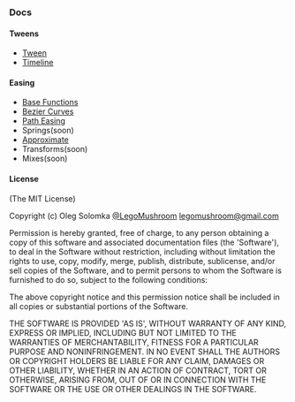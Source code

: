 ### Docs

#### Tweens

- [Tween](./tweens/tween.md)
- [Timeline](./tweens/timeline.md)

#### Easing
- [Base Functions](./easing/base-functions.md)
- [Bezier Curves](./easing/bezier-curves.md)
- [Path Easing](./easing/path-easing.md)
- Springs(soon)
- [Approximate](./easing/approximate.md)
- Transforms(soon)
- Mixes(soon)

#### License

(The MIT License)

Copyright (c) Oleg Solomka [@LegoMushroom](https://twitter.com/legomushroom) [legomushroom@gmail.com](mailto:legomushroom@gmail.com)

Permission is hereby granted, free of charge, to any person obtaining a copy of this software and associated documentation files (the 'Software'), to deal in the Software without restriction, including without limitation the rights to use, copy, modify, merge, publish, distribute, sublicense, and/or sell copies of the Software, and to permit persons to whom the Software is furnished to do so, subject to the following conditions:

The above copyright notice and this permission notice shall be included in all copies or substantial portions of the Software.

THE SOFTWARE IS PROVIDED 'AS IS', WITHOUT WARRANTY OF ANY KIND, EXPRESS OR IMPLIED, INCLUDING BUT NOT LIMITED TO THE WARRANTIES OF MERCHANTABILITY, FITNESS FOR A PARTICULAR PURPOSE AND NONINFRINGEMENT. IN NO EVENT SHALL THE AUTHORS OR COPYRIGHT HOLDERS BE LIABLE FOR ANY CLAIM, DAMAGES OR OTHER LIABILITY, WHETHER IN AN ACTION OF CONTRACT, TORT OR OTHERWISE, ARISING FROM, OUT OF OR IN CONNECTION WITH THE SOFTWARE OR THE USE OR OTHER DEALINGS IN THE SOFTWARE.
